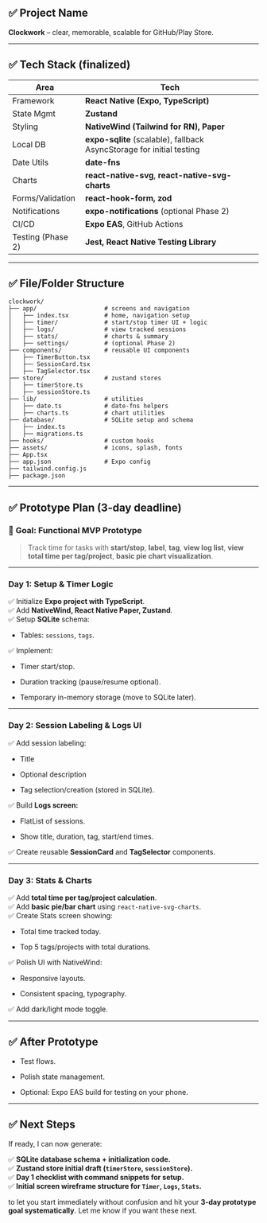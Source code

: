## ✅ Project Name

**Clockwork** – clear, memorable, scalable for GitHub/Play Store.

---

## ✅ Tech Stack (finalized)

|**Area**|**Tech**|
|---|---|
|Framework|**React Native (Expo, TypeScript)**|
|State Mgmt|**Zustand**|
|Styling|**NativeWind (Tailwind for RN), Paper**|
|Local DB|**expo-sqlite** (scalable), fallback AsyncStorage for initial testing|
|Date Utils|**date-fns**|
|Charts|**react-native-svg**, **react-native-svg-charts**|
|Forms/Validation|**react-hook-form, zod**|
|Notifications|**expo-notifications** (optional Phase 2)|
|CI/CD|**Expo EAS**, GitHub Actions|
|Testing (Phase 2)|**Jest, React Native Testing Library**|

---

## ✅ File/Folder Structure

```
clockwork/
├── app/                   # screens and navigation
│   ├── index.tsx          # home, navigation setup
│   ├── timer/             # start/stop timer UI + logic
│   ├── logs/              # view tracked sessions
│   ├── stats/             # charts & summary
│   ├── settings/          # (optional Phase 2)
├── components/            # reusable UI components
│   ├── TimerButton.tsx
│   ├── SessionCard.tsx
│   ├── TagSelector.tsx
├── store/                 # zustand stores
│   ├── timerStore.ts
│   ├── sessionStore.ts
├── lib/                   # utilities
│   ├── date.ts            # date-fns helpers
│   ├── charts.ts          # chart utilities
├── database/              # SQLite setup and schema
│   ├── index.ts
│   ├── migrations.ts
├── hooks/                 # custom hooks
├── assets/                # icons, splash, fonts
├── App.tsx
├── app.json               # Expo config
├── tailwind.config.js
├── package.json
```

---

## ✅ Prototype Plan (3-day deadline)

### 🎯 **Goal: Functional MVP Prototype**

> Track time for tasks with **start/stop**, **label**, **tag**, **view log list**, **view total time per tag/project**, **basic pie chart visualization**.

---

### **Day 1: Setup & Timer Logic**

✅ Initialize **Expo project with TypeScript**.  
✅ Add **NativeWind, React Native Paper, Zustand**.  
✅ Setup **SQLite** schema:

- Tables: `sessions`, `tags`.
    

✅ Implement:

- Timer start/stop.
    
- Duration tracking (pause/resume optional).
    
- Temporary in-memory storage (move to SQLite later).
    

---

### **Day 2: Session Labeling & Logs UI**

✅ Add session labeling:

- Title
    
- Optional description
    
- Tag selection/creation (stored in SQLite).
    

✅ Build **Logs screen:**

- FlatList of sessions.
    
- Show title, duration, tag, start/end times.
    

✅ Create reusable **SessionCard** and **TagSelector** components.

---

### **Day 3: Stats & Charts**

✅ Add **total time per tag/project calculation**.  
✅ Add **basic pie/bar chart** using `react-native-svg-charts`.  
✅ Create Stats screen showing:

- Total time tracked today.
    
- Top 5 tags/projects with total durations.
    

✅ Polish UI with NativeWind:

- Responsive layouts.
    
- Consistent spacing, typography.
    

✅ Add dark/light mode toggle.

---

## ✅ After Prototype

- Test flows.
    
- Polish state management.
    
- Optional: Expo EAS build for testing on your phone.
    

---

## ✅ Next Steps

If ready, I can now generate:

✅ **SQLite database schema + initialization code.**  
✅ **Zustand store initial draft (`timerStore`, `sessionStore`).**  
✅ **Day 1 checklist with command snippets for setup.**  
✅ **Initial screen wireframe structure for `Timer`, `Logs`, `Stats`.**

to let you start immediately without confusion and hit your **3-day prototype goal systematically**. Let me know if you want these next.